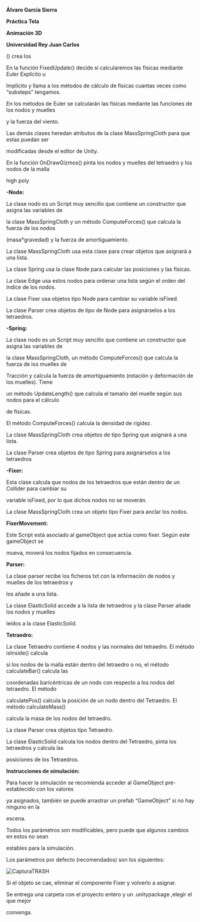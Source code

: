 ﻿

**Álvaro García Sierra**

**Práctica Tela**

**Animación 3D**

**Universidad Rey Juan Carlos**

() crea los

En la función FixedUpdate() decide si calcularemos las físicas mediante Euler Explícito u

Implícito y llama a los métodos de cálculo de físicas cuantas veces como “substeps” tengamos.

En los métodos de Euler se calcularán las físicas mediante las funciones de los nodos y muelles

y la fuerza del viento.

Las demás clases heredan atributos de la clase MassSpringCloth para que estas puedan ser

modificadas desde el editor de Unity.

En la función OnDrawGizmos() pinta los nodos y muelles del tetraedro y los nodos de la malla

high poly

**-Node:**

La clase nodo es un Script muy sencillo que contiene un constructor que asigna las variables de

la clase MassSpringCloth y un método ComputeForces() que calcula la fuerza de los nodos

(masa\*gravedad) y la fuerza de amortiguamiento.

La clase MassSpringCloth usa esta clase para crear objetos que asignará a una lista.

La clase Spring usa la clase Node para calcular las posiciones y las físicas.

La clase Edge usa estos nodos para ordenar una lista según el orden del índice de los nodos.

La clase Fixer usa objetos tipo Node para cambiar su variable isFixed.

La clase Parser crea objetos de tipo de Node para asignárselos a los tetraedros.

**-Spring:**

La clase nodo es un Script muy sencillo que contiene un constructor que asigna las variables de

la clase MassSpringCloth, un método ComputeForces() que calcula la fuerza de los muelles de

Tracción y calcula la fuerza de amortiguamiento (rotación y deformación de los muelles). Tiene

un método UpdateLength() que calcula el tamaño del muelle según sus nodos para el cálculo

de físicas.

El método ComputeForces() calcula la densidad de rígidez.

La clase MassSpringCloth crea objetos de tipo Spring que asignará a una lista.

La clase Parser crea objetos de tipo Spring para asignárselos a los tetraedros

**-Fixer:**

Esta clase calcula que nodos de los tetraedros que están dentro de un Collider para cambiar su

variable isFixed, por lo que dichos nodos no se moverán.

La clase MassSpringCloth crea un objeto tipo Fixer para anclar los nodos.

**FixerMovement:**

Este Script está asociado al gameObject que actúa como fixer. Según este gameObject se

mueva, moverá los nodos fijados en consecuencia.





**Parser:**

La clase parser recibe los ficheros txt con la información de nodos y muelles de los tetraedros y

los añade a una lista.

La clase ElasticSolid accede a la lista de tetraedros y la clase Parser añade los nodos y muelles

leídos a la clase ElasticSolid.

**Tetraedro:**

La clase Tetraedro contiene 4 nodos y las normales del tetraedro. El método isInside() calcula

si los nodos de la malla están dentro del tetraedro o no, el método calculateBar() calcula las

coordenadas baricéntricas de un nodo con respecto a los nodos del tetraedro. El método

calculatePos() calcula la posición de un nodo dentro del Tetraedro. El método calculateMass()

calcula la masa de los nodos del tetraedro.

La clase Parser crea objetos tipo Tetraedro.

La clase ElasticSolid calcula los nodos dentro del Tetraedro, pinta los tetraedros y calcula las

posiciones de los Tetraedros.

**Instrucciones de simulación:**

Para hacer la simulación se recomienda acceder al GameObject pre-establecido con los valores

ya asignados, también se puede arrastrar un prefab “GameObject” si no hay ninguno en la

escena.

Todos los parámetros son modificables, pero puede que algunos cambios en estos no sean

estables para la simulación.

Los parámetros por defecto (recomendados) son los siguientes:

![CapturaTRASH](https://user-images.githubusercontent.com/72804203/154311380-bb42bb4e-fa25-47a1-8674-db91c9ebeb7c.JPG)


Si el objeto se cae, eliminar el componente Fixer y volverlo a asignar.

Se entrega una carpeta con el proyecto entero y un .unitypackage ,elegir el que mejor

convenga.

